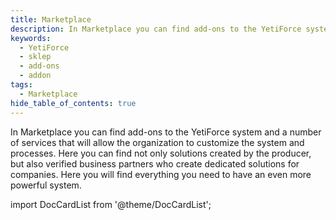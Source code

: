 ```yaml
---
title: Marketplace
description: In Marketplace you can find add-ons to the YetiForce system and a number of services that will allow the organization to customize the system and processes.
keywords:
  - YetiForce
  - sklep
  - add-ons
  - addon
tags:
  - Marketplace
hide_table_of_contents: true
---
```


In Marketplace you can find add-ons to the YetiForce system and a number of services that will allow the organization to customize the system and processes. Here you can find not only solutions created by the producer, but also verified business partners who create dedicated solutions for companies. Here you will find everything you need to have an even more powerful system.

import DocCardList from '@theme/DocCardList';

<DocCardList />
